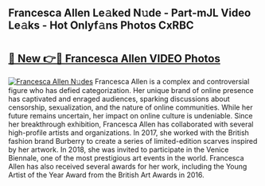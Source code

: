 ## Francesca Allen Le𝚊ked N𝚞de - Part-mJL Video Le𝚊ks - Hot Onlyf𝚊ns Photos CxRBC

# <h2><a href="http://ab2431.deff.icu/?id=Francesca+Allen">🔗 New 👉🔴 Francesca Allen VIDEO Photos</a></h2>

[![Francesca Allen N𝚞des](https://i.imgur.com/rIISA9y.gif)](http://ab2431.deff.icu/?id=Francesca+Allen)
Francesca Allen is a complex and controversial figure who has defied categorization. Her unique brand of online presence has captivated and enraged audiences, sparking discussions about censorship, sexualization, and the nature of online communities. While her future remains uncertain, her impact on online culture is undeniable. Since her breakthrough exhibition, Francesca Allen has collaborated with several high-profile artists and organizations. In 2017, she worked with the British fashion brand Burberry to create a series of limited-edition scarves inspired by her artwork. In 2018, she was invited to participate in the Venice Biennale, one of the most prestigious art events in the world. Francesca Allen has also received several awards for her work, including the Young Artist of the Year Award from the British Art Awards in 2016.
